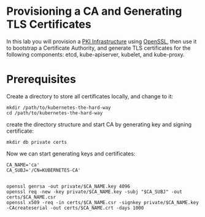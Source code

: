 # Provisioning a CA and Generating TLS Certificates

In this lab you will provision a [PKI Infrastructure](https://en.wikipedia.org/wiki/Public_key_infrastructure) using [OpenSSL](https://www.openssl.org/), then use it to bootstrap a Certificate Authority, and generate TLS certificates for the following components: etcd, kube-apiserver, kubelet, and kube-proxy.

# Prerequisites

Create a directory to store all certificates locally, and change to it: 

```shell
mkdir /path/to/kubernetes-the-hard-way
cd /path/to/kubernetes-the-hard-way
```

create the directory structure and start CA by generating key and signing certificate:

```shell
mkdir db private certs
```

Now we can start generating keys and certificates:

```shell
CA_NAME='ca'
CA_SUBJ='/CN=KUBERNETES-CA'


openssl genrsa -out private/$CA_NAME.key 4096
openssl req -new -key private/$CA_NAME.key -subj "$CA_SUBJ" -out certs/$CA_NAME.csr
openssl x509 -req -in certs/$CA_NAME.csr -signkey private/$CA_NAME.key -CAcreateserial -out certs/$CA_NAME.crt -days 1000
```
